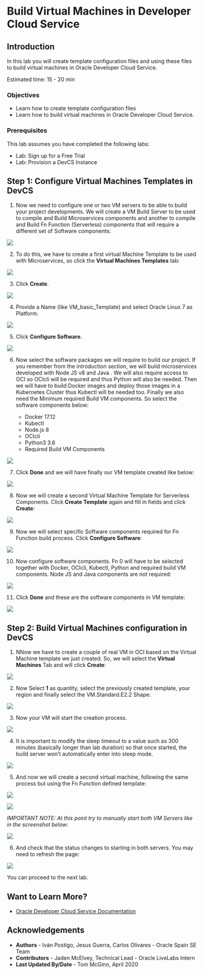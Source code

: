 # Build Virtual Machines in Developer Cloud Service

## Introduction

In this lab you will create template configuration files and using these files to build virtual machines in Oracle Developer Cloud Service.

Estimated time: 15 - 20 min

### Objectives

* Learn how to create template configuration files
* Learn how to build virtual machines in Oracle Developer Cloud Service.

### Prerequisites

This lab assumes you have completed the following labs:
* Lab: Sign up for a Free Trial
* Lab: Provision a DevCS Instance

## **Step 1**: Configure Virtual Machines Templates in DevCS

1. Now we need to configure one or two VM servers to be able to build your project developments. We will create a VM Build Server to be used to compile and Build Microservices components and another to compile and Build Fn Function (Serverless) components that will require a different set of Software components:

  ![](./images/image37.png " ")

2. To do this, we have to create a first virtual Machine Template to be used with Microservices, so click the **Virtual Machines Templates** tab:

  ![](./images/image38.png " ")

3. Click **Create**.

  ![](./images/image39.png " ")

4. Provide a Name (like VM\_basic\_Template) and select Oracle Linux 7 as Platform.

  ![](./images/image40.png " ")

5. Click **Configure Software**.

  ![](./images/image41.png " ")

6. Now select the software packages we will require to build our project. If you remember from the introduction section, we will build microservices developed with Node JS v8 and Java . We will also require access to OCI so OCIcli will be required and thus Python will also be needed. Then we will have to build Docker images and deploy those images in a Kubernetes Cluster thus Kubectl will be needed too. Finally we also need the Minimum required Build VM components. So select the software components below:

    - Docker 17.12
    - Kubectl
    - Node.js 8
    - OCIcli
    - Python3 3.6
    - Required Build VM Components

  ![](./images/image42.png " ")

7. Click **Done** and we will have finally our VM template created like below:

  ![](./images/image43.png " ")

8. Now we will create a second Virtual Machine Template for Serverless Components. Click **Create Template** again and fill in fields and click **Create**:

  ![](./images/image44.png " ")

9. Now we will select specific Software components required for Fn Function build process. Click **Configure Software**:

  ![](./images/image45.png " ")

10. Now configure software components. Fn 0 will have to be selected together with Docker, OCIcli, Kubectl, Python and required build VM components. Node JS and Java components are not required:

  ![](./images/image46.png " ")

11. Click **Done** and these are the software components in VM template:

  ![](./images/image47.png " ")

## **Step 2**: Build Virtual Machines configuration in DevCS

1. NNow we have to create a couple of real VM in OCI based on the Virtual Machine template we just created. So, we will select the **Virtual Machines** Tab and will click **Create**:

  ![](./images/image48.png " ")

2. Now Select **1** as quantity, select the previously created template, your region and finally select the VM.Standard.E2.2 Shape:

  ![](./images/image49.png " ")

3. Now your VM will start the creation process.

  ![](./images/image50.png " ")

4. It is important to modify the sleep timeout to a value such as 300 minutes (basically longer than lab duration) so that once started, the build server won’t automatically enter into sleep mode.

  ![](./images/image51.png " ")

5. And now we will create a second virtual machine, following the same process but using the Fn Function defined template:

  ![](./images/image52.png " ")

  ![](./images/image53.png " ")

  *IMPORTANT NOTE: At this point try to manually start both VM Servers like in the screenshot below:*

  ![](./images/image54.png " ")

6. And check that the status changes to starting in both servers. You may need to refresh the page:

  ![](./images/image55.png " ")

You can proceed to the next lab.

## Want to Learn More?

* [Oracle Developer Cloud Service Documentation](https://docs.oracle.com/en/cloud/paas/developer-cloud/index.html)

## Acknowledgements
* **Authors** -  Iván Postigo, Jesus Guerra, Carlos Olivares - Oracle Spain SE Team
* **Contributors** - Jaden McElvey, Technical Lead - Oracle LiveLabs Intern
* **Last Updated By/Date** - Tom McGinn, April 2020

